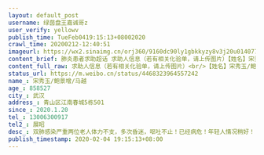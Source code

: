 ```yaml
---
layout: default_post
username: 绿茵盘王嘉诚哥z
user_verify: yellowv
publish_time: TueFeb0419:15:13+08002020
crawl_time: 20200212-12:40:51
imageurl: https://wx2.sinaimg.cn/orj360/9160dc90ly1gbkkyzy8v3j20u014077v.jpg,https://wx3.sinaimg.cn/orj360/9160dc90ly1gbkkz0bntnj20on17uacg.jpg,https://wx3.sinaimg.cn/orj360/9160dc90ly1gbkkz10e4oj20u0140go2.jpg,https://wx3.sinaimg.cn/orj360/9160dc90ly1gbkkyzl92gj20u01hctdx.jpg,https://wx1.sinaimg.cn/orj360/9160dc90ly1gbkkz1jx5nj20rw1dkafa.jpg,https://wx4.sinaimg.cn/orj360/9160dc90ly1gbkkz1w3imj20u0140dk2.jpg,https://wx4.sinaimg.cn/orj360/9160dc90ly1gbkkz2p6wtj20pg19ajwh.jpg,https://wx2.sinaimg.cn/orj360/9160dc90ly1gbkkz3k8qfj20u01hcwlz.jpg,https://wx4.sinaimg.cn/orj360/9160dc90ly1gbkkz4hf3ej20u0140grp.jpg
content_brief: 肺炎患者求助超话 求助人信息（若有相关化验单，请上传图片）【姓名】宋秀玉 /鲍景增 /马越【年龄】85    85     27【所在城市】武汉【所在小区、社区】青山区江南春城5栋501【患病时间】2020.1.20【联系方式】13006300917【其他紧急联系人】展昭【病情描述】 双肺感染严重  两位老人体力 ...全文
content_full_raw: 求助人信息（若有相关化验单，请上传图片）<br/>【姓名】宋秀玉/鲍景增/马越<br/>【年龄】858527<br/>【所在城市】武汉<br/>【所在小区、社区】青山区江南春城5栋501<br/>【患病时间】2020.1.20<br/>【联系方式】13006300917<br/>【其他紧急联系人】展昭<br/>【病情描述】双肺感染严重两位老人体力不支，多次昏迷，呕吐不止！已经病危！年轻人情况稍好！
status_url: https://m.weibo.cn/status/4468323964557242
name_: 宋秀玉/鲍景增/马越
age_: 858527
city_: 武汉
address_: 青山区江南春城5栋501
since_: 2020.1.20
tel_: 13006300917
tel2_: 展昭
desc_: 双肺感染严重两位老人体力不支，多次昏迷，呕吐不止！已经病危！年轻人情况稍好！
publish_timestamp: 2020-02-04 19:15:13+08:00
---
```

